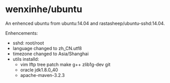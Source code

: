 # wenxinhe/ubuntu

An enhenced ubuntu from ubuntu:14.04 and rastasheep/ubuntu-sshd:14.04.

Enhencements:

* sshd: root/root
* language changed to zh_CN.utf8
* timezone changed to Asia/Shanghai
* utils installd:
  * vim lftp tree patch make g++ zlib1g-dev git
  * oracle jdk1.8.0_40
  * apache-maven-3.2.3
